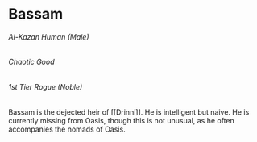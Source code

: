 # Bassam

###### Ai-Kazan Human (Male)

###### Chaotic Good

###### 1st Tier Rogue (Noble)

Bassam is the dejected heir of [[Drinni]]. He is intelligent but naive. He is currently missing from Oasis, though this is not unusual, as he often accompanies the nomads of Oasis.